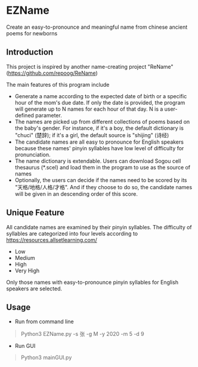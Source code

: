 # EZName
Create an easy-to-pronounce and meaningful name from chinese ancient poems for newborns

## Introduction
This project is inspired by another name-creating project "ReName" (https://github.com/repoog/ReName)

The main features of this program include

* Generate a name according to the expected date of birth or a specific hour of the mom's due date. If only the date is provided, the program will generate up to N names for each hour of that day. N is a user-defined parameter.
* The names are picked up from different collections of poems based on the baby's gender. For instance, if it's a boy, the default dictionary is "chuci" (楚辞); if it's a girl, the default source is "shijing" (诗经)
* The candidate names are all easy to pronounce for English speakers because these names' pinyin syllables have low level of difficulty for pronunciation.
* The name dictionary is extendable. Users can download Sogou cell thesaurus (*.scel) and load them in the program to use as the source of names 
* Optionally, the users can decide if the names need to be scored by its "天格/地格/人格/才格". And if they choose to do so, the candidate names will be given in an descending order of this score.

## Unique Feature
All candidate names are examined by their pinyin syllables. The difficulty of syllables are categorized into four levels according to https://resources.allsetlearning.com/
* Low
* Medium
* High
* Very High

Only those names with easy-to-pronounce pinyin syllables for English speakers are selected.


## Usage
* Run from command line
> Python3 EZName.py -s 张 -g M -y 2020 -m 5 -d 9

* Run GUI
> Python3 mainGUI.py

```





 
